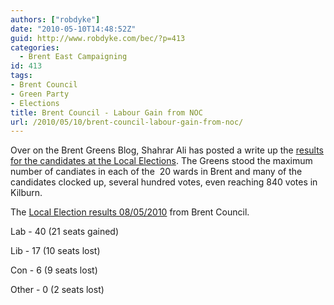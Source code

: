 ```yaml
---
authors: ["robdyke"]
date: "2010-05-10T14:48:52Z"
guid: http://www.robdyke.com/bec/?p=413
categories:
  - Brent East Campaigning
id: 413
tags:
- Brent Council
- Green Party
- Elections
title: Brent Council - Labour Gain from NOC
url: /2010/05/10/brent-council-labour-gain-from-noc/
---
```

Over on the Brent Greens Blog, Shahrar Ali has posted a write up the [results for the candidates at the Local Elections](http://brentgreens.blogspot.com/2010/05/brent-greens-parliamentary-and-council.html). The Greens stood the maximum number of candiates in each of the  20 wards in Brent and many of the candidates clocked up, several hundred votes, even reaching 840 votes in Kilburn.

The [Local Election results 08/05/2010](http://www.brent.gov.uk/home.nsf/news/LBB-1125) from Brent Council.

Lab - 40 (21 seats gained)
  
Lib - 17 (10 seats lost)
  
Con - 6 (9 seats lost)
  
Other - 0 (2 seats lost)